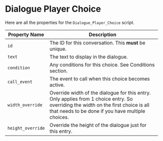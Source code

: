 # Dialogue Player Choice

Here are all the properties for the `Dialogue_Player_Choice` script.

| Property Name | Description |
| ------------- | ----------- |
| `id` | The ID for this conversation.  This **must** be unique. |
| `text` | The text to display in the dialogue. |
| `condition` | Any conditions for this choice.  See Conditions section. |
| `call_event` | The event to call when this choice becomes active. |
| `width_override` | Override width of the dialogue for this entry.  Only applies from 1 choice entry.  So overriding the width on the first choice is all that needs to be done if you have multiple choices. |
| `height_override` | Override the height of the dialogue just for this entry. |